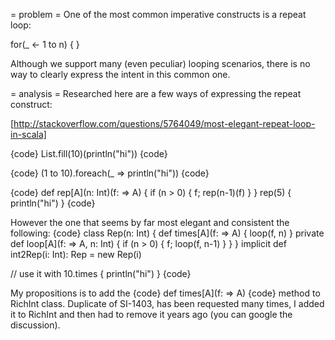 = problem =
One of the most common imperative constructs is a repeat loop:

for(_ <- 1 to n) {
}

Although we support many (even peculiar) looping scenarios, there is no way to clearly express the intent in this common one.

= analysis =
Researched here are a few ways of expressing the repeat construct:

[http://stackoverflow.com/questions/5764049/most-elegant-repeat-loop-in-scala]

{code}
List.fill(10)(println("hi"))
{code}

{code}
(1 to 10).foreach(_ => println("hi"))
{code}

{code}
def rep[A](n: Int)(f: => A) { if (n > 0) { f; rep(n-1)(f) } }
rep(5) { println("hi") }
{code}

However the one that seems by far most elegant and consistent the following:
{code}
class Rep(n: Int) {
  def times[A](f: => A) { loop(f, n) }
  private def loop[A](f: => A, n: Int) { if (n > 0) { f; loop(f, n-1) } }
}
implicit def int2Rep(i: Int): Rep = new Rep(i)

// use it with
10.times { println("hi") }
{code}

My propositions is to add the 
{code}
def times[A](f: => A)
{code}
method to RichInt class.
Duplicate of SI-1403, has been requested many times, I added it to RichInt and then had to remove it years ago (you can google the discussion).
